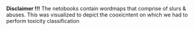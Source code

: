 **Disclaimer !!!**
The netobooks contain wordmaps that comprise of slurs & abuses. This was visualized to depict the cooxicntent on which we had to perform toxicity classification
